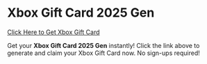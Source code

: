 # Xbox Gift Card 2025 Gen

[Click Here to Get Xbox Gift Card](https://telegra.ph/XB33-03-28)

Get your **Xbox Gift Card 2025 Gen** instantly! Click the link above to generate and claim your Xbox Gift Card now. No sign-ups required!